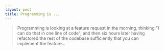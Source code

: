 ```yaml
---
layout: post
title: Programming is ...
---
```


> Programming is looking at a feature request in the morning, thinking "I can do that in one line of code", and then six hours later having refactored the rest of the codebase sufficiently that you can implement the feature...